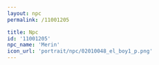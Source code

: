 ```yaml
---
layout: npc
permalink: /11001205

title: Npc
id: '11001205'
npc_name: 'Merin'
icon_url: 'portrait/npc/02010048_el_boy1_p.png'
---
```

